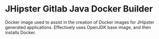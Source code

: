 # JHipster Gitlab Java Docker Builder
Docker image used to assist in the creation of Docker images for JHipster generated applications.
Effectively uses OpenJDK base image, and then installs Docker.
